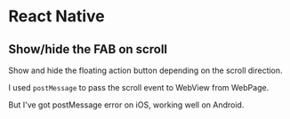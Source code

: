 # React Native

## Show/hide the FAB on scroll

Show and hide the floating action button depending on the scroll direction.

I used `postMessage` to pass the scroll event to WebView from WebPage.

But I've got postMessage error on iOS, working well on Android.



